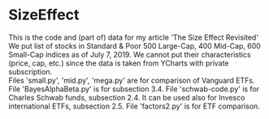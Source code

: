 # SizeEffect
This is the code and (part of) data for my article 'The Size Effect Revisited'
We put list of stocks in Standard & Poor 500 Large-Cap, 400 Mid-Cap, 600 Small-Cap indices as of July 7, 2019. We cannot put their characteristics (price, cap, etc.) since the data is taken from YCharts with private subscription.  
Files 'small.py', 'mid.py', 'mega.py' are for comparison of Vanguard ETFs. 
File 'BayesAlphaBeta.py' is for subsection 3.4.
File 'schwab-code.py' is for Charles Schwab funds, subsection 2.4. 
It can be used also for Invesco international ETFs, subsection 2.5.
File 'factors2.py' is for ETF comparison.
